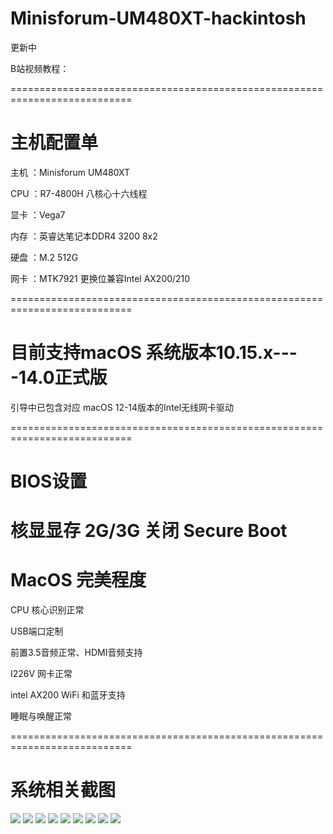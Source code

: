 # Minisforum-UM480XT-hackintosh

更新中

B站视频教程：

===========================================================================

# 主机配置单

主机 ：Minisforum UM480XT

CPU ：R7-4800H 八核心十六线程

显卡 ：Vega7

内存 ：英睿达笔记本DDR4 3200 8x2

硬盘 ：M.2 512G

网卡 ：MTK7921 更换位兼容Intel AX200/210

===========================================================================
# 目前支持macOS 系统版本10.15.x----14.0正式版

引导中已包含对应 macOS 12-14版本的Intel无线网卡驱动

===========================================================================
# BIOS设置
核显显存 2G/3G
关闭 Secure Boot
===========================================================================
# MacOS 完美程度

CPU 核心识别正常 

USB端口定制

前置3.5音频正常、HDMI音频支持

I226V 网卡正常

intel AX200 WiFi 和蓝牙支持

睡眠与唤醒正常

===========================================================================
# 系统相关截图

![](https://github.com/Xmingbai/Minisforum-UM480XT-hackintosh/blob/main/1.png)
![](https://github.com/Xmingbai/Minisforum-UM480XT-hackintosh/blob/main/2.png)
![](https://github.com/Xmingbai/Minisforum-UM480XT-hackintosh/blob/main/Vega.png)
![](https://github.com/Xmingbai/Minisforum-UM480XT-hackintosh/blob/main/CPU.png)
![](https://github.com/Xmingbai/Minisforum-UM480XT-hackintosh/blob/main/IGPU.png)
![](https://github.com/Xmingbai/Minisforum-UM480XT-hackintosh/blob/main/I226.png)
![](https://github.com/Xmingbai/Minisforum-UM480XT-hackintosh/blob/main/BT.png)
![](https://github.com/Xmingbai/Minisforum-UM480XT-hackintosh/blob/main/WIFI.png)
![](https://github.com/Xmingbai/Minisforum-UM480XT-hackintosh/blob/main/audio.png)
